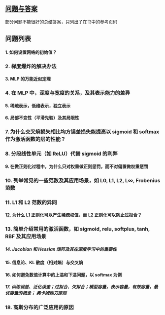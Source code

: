 ## [问题与答案](./QA.md)

部分问题不能很好的总结答案，只列出了在书中的参考页码

## 问题列表

#### 1. 如何设置网络的初始值？

### 2. 梯度爆炸的解决办法

#### 3. MLP 的万能近似定理

### 4. 在 MLP 中，深度与宽度的关系，及其表示能力的差异

#### 5. 稀疏表示，低维表示，独立表示

#### 6. 局部不变性（平滑先验）及其局限性

### 7. 为什么交叉熵损失相比均方误差损失能提高以 sigmoid 和 softmax 作为激活函数的层的性能？

### 8. 分段线性单元（如 ReLU）代替 sigmoid 的利弊

#### 9. 在做正则化过程中，为什么只对权重做正则惩罚，而不对偏置做权重惩罚

### 10. 列举常见的一些范数及其应用场景，如 L0, L1, L2, L∞, Frobenius 范数

### 11. L1 和 L2 范数的异同

#### 12. 为什么 L1 正则化可以产生稀疏权值，而 L2 正则化可以防止过拟合？

### 13. 简单介绍常用的激活函数，如 sigmoid, relu, softplus, tanh, RBF 及其应用场景

##### 14. Jacobian 和 Hessian 矩阵及其在深度学习中的重要性

#### 15. 信息论、KL 散度（相对熵）与交叉熵

#### 16. 如何避免数值计算中的上溢和下溢问题，以 softmax 为例

##### 17. 训练误差、泛化误差；过拟合、欠拟合；模型容量，表示容量，有效容量，最优容量的概念； 奥卡姆剃刀原则

### 18. 高斯分布的广泛应用的原因


